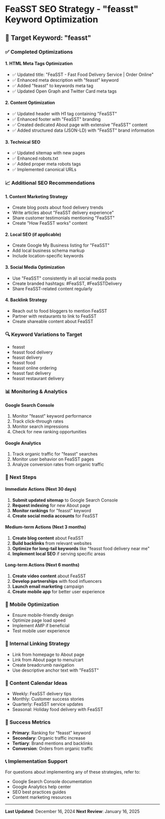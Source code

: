 # FeaSST SEO Strategy - "feasst" Keyword Optimization

## 🎯 Target Keyword: "feasst"

### ✅ Completed Optimizations

#### 1. **HTML Meta Tags Optimization**
- ✅ Updated title: "FeaSST - Fast Food Delivery Service | Order Online"
- ✅ Enhanced meta description with "feasst" keyword
- ✅ Added "feasst" to keywords meta tag
- ✅ Updated Open Graph and Twitter Card meta tags

#### 2. **Content Optimization**
- ✅ Updated header with H1 tag containing "FeaSST"
- ✅ Enhanced footer with "FeaSST" branding
- ✅ Created dedicated About page with extensive "FeaSST" content
- ✅ Added structured data (JSON-LD) with "FeaSST" brand information

#### 3. **Technical SEO**
- ✅ Updated sitemap with new pages
- ✅ Enhanced robots.txt
- ✅ Added proper meta robots tags
- ✅ Implemented canonical URLs

### 📈 Additional SEO Recommendations

#### 1. **Content Marketing Strategy**
- Create blog posts about food delivery trends
- Write articles about "FeaSST delivery experience"
- Share customer testimonials mentioning "FeaSST"
- Create "How FeaSST works" content

#### 2. **Local SEO (if applicable)**
- Create Google My Business listing for "FeaSST"
- Add local business schema markup
- Include location-specific keywords

#### 3. **Social Media Optimization**
- Use "FeaSST" consistently in all social media posts
- Create branded hashtags: #FeaSST, #FeaSSTDelivery
- Share FeaSST-related content regularly

#### 4. **Backlink Strategy**
- Reach out to food bloggers to mention FeaSST
- Partner with restaurants to link to FeaSST
- Create shareable content about FeaSST

### 🔍 Keyword Variations to Target
- feasst
- feasst food delivery
- feasst delivery
- feasst food
- feasst online ordering
- feasst fast delivery
- feasst restaurant delivery

### 📊 Monitoring & Analytics

#### Google Search Console
1. Monitor "feasst" keyword performance
2. Track click-through rates
3. Monitor search impressions
4. Check for new ranking opportunities

#### Google Analytics
1. Track organic traffic for "feasst" searches
2. Monitor user behavior on FeaSST pages
3. Analyze conversion rates from organic traffic

### 🚀 Next Steps

#### Immediate Actions (Next 30 days)
1. **Submit updated sitemap** to Google Search Console
2. **Request indexing** for new About page
3. **Monitor rankings** for "feasst" keyword
4. **Create social media accounts** for FeaSST

#### Medium-term Actions (Next 3 months)
1. **Create blog content** about FeaSST
2. **Build backlinks** from relevant websites
3. **Optimize for long-tail keywords** like "feasst food delivery near me"
4. **Implement local SEO** if serving specific areas

#### Long-term Actions (Next 6 months)
1. **Create video content** about FeaSST
2. **Develop partnerships** with food influencers
3. **Launch email marketing** campaign
4. **Create mobile app** for better user experience

### 📱 Mobile Optimization
- Ensure mobile-friendly design
- Optimize page load speed
- Implement AMP if beneficial
- Test mobile user experience

### 🔗 Internal Linking Strategy
- Link from homepage to About page
- Link from About page to menu/cart
- Create breadcrumb navigation
- Use descriptive anchor text with "FeaSST"

### 📝 Content Calendar Ideas
- Weekly: FeaSST delivery tips
- Monthly: Customer success stories
- Quarterly: FeaSST service updates
- Seasonal: Holiday food delivery with FeaSST

### 🎯 Success Metrics
- **Primary**: Ranking for "feasst" keyword
- **Secondary**: Organic traffic increase
- **Tertiary**: Brand mentions and backlinks
- **Conversion**: Orders from organic traffic

### 📞 Implementation Support
For questions about implementing any of these strategies, refer to:
- Google Search Console documentation
- Google Analytics help center
- SEO best practices guides
- Content marketing resources

---

**Last Updated**: December 16, 2024
**Next Review**: January 16, 2025 